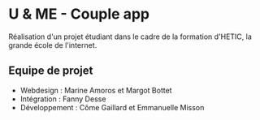 U & ME - Couple app
========
Réalisation d'un projet étudiant dans le cadre de la formation d'HETIC, la grande école de l'internet.

Equipe de projet
--------
* Webdesign : Marine Amoros et Margot Bottet
* Intégration : Fanny Desse
* Développement : Côme Gaillard et Emmanuelle Misson
